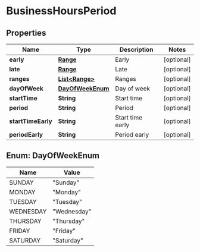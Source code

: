 
# BusinessHoursPeriod

## Properties
Name | Type | Description | Notes
------------ | ------------- | ------------- | -------------
**early** | [**Range**](Range.md) | Early |  [optional]
**late** | [**Range**](Range.md) | Late |  [optional]
**ranges** | [**List&lt;Range&gt;**](Range.md) | Ranges |  [optional]
**dayOfWeek** | [**DayOfWeekEnum**](#DayOfWeekEnum) | Day of week |  [optional]
**startTime** | **String** | Start time |  [optional]
**period** | **String** | Period |  [optional]
**startTimeEarly** | **String** | Start time early |  [optional]
**periodEarly** | **String** | Period early |  [optional]


<a name="DayOfWeekEnum"></a>
## Enum: DayOfWeekEnum
Name | Value
---- | -----
SUNDAY | &quot;Sunday&quot;
MONDAY | &quot;Monday&quot;
TUESDAY | &quot;Tuesday&quot;
WEDNESDAY | &quot;Wednesday&quot;
THURSDAY | &quot;Thursday&quot;
FRIDAY | &quot;Friday&quot;
SATURDAY | &quot;Saturday&quot;



